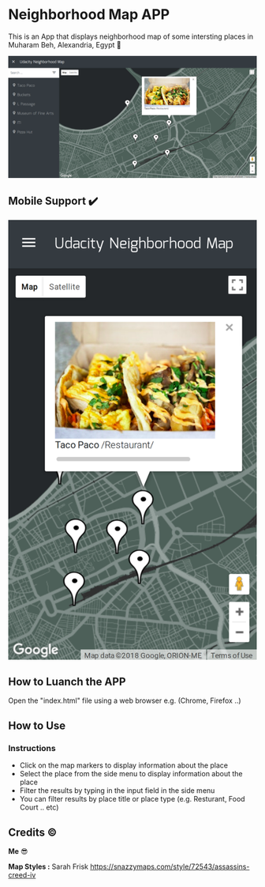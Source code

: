 # Neighborhood Map APP

This is an App that displays neighborhood map of some intersting places in Muharam Beh, Alexandria, Egypt :city_sunset:

![screenshot](/Images/Screenshot-desktop.png)

## Mobile Support :heavy_check_mark:

![screenshot](/Images/Screenshot-mob.png)

## How to Luanch the APP

Open the "index.html" file using a web browser e.g. (Chrome, Firefox ..)

## How to Use

### Instructions

* Click on the map markers to display information about the place
* Select the place from the side menu to display information about the place
* Filter the results by typing in the input field in the side menu
* You can filter results by place title or place type (e.g. Resturant, Food Court .. etc)

## Credits :copyright:

**Me** :sunglasses:

**Map Styles :**
  Sarah Frisk
  <https://snazzymaps.com/style/72543/assassins-creed-iv>
